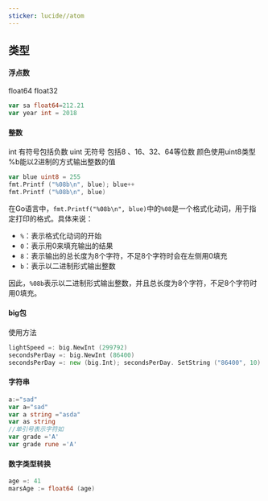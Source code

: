 ```yaml
---
sticker: lucide//atom
---
```

## 类型

#### 浮点数
float64
float32
```go
var sa float64=212.21
var year int = 2018
```
#### 整数
int 有符号包括负数
uint 无符号
包括8 、16、32、64等位数
颜色使用uint8类型
%b能以2进制的方式输出整数的值
```go
var blue uint8 = 255
fmt.Printf ("%08b\n", blue); blue++
fmt.Printf ("%08b\n", blue)
```
在Go语言中，`fmt.Printf("%08b\n", blue)`中的`%08`是一个格式化动词，用于指定打印的格式。具体来说：
- `%`：表示格式化动词的开始
- `0`：表示用0来填充输出的结果
- `8`：表示输出的总长度为8个字符，不足8个字符时会在左侧用0填充
- `b`：表示以二进制形式输出整数

因此，`%08b`表示以二进制形式输出整数，并且总长度为8个字符，不足8个字符时用0填充。
#### big包
使用方法
```go
lightSpeed =: big.NewInt (299792)
secondsPerDay =: big.NewInt (86400)
secondsPerDay =: new (big.Int); secondsPerDay. SetString ("86400", 10)
```

#### 字符串
```go
a:="sad"
var a="sad"
var a string ="asda"
var as string
//单引号表示字符如
var grade ='A'
var grade rune ='A'
```

#### 数字类型转换

```go
age =: 41
marsAge := float64 (age)
```
